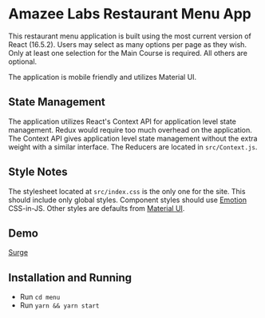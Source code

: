 # Amazee Labs Restaurant Menu App
This restaurant menu application is built using the most current version of React (16.5.2). Users may select as many options per page as they wish. Only at least one selection for the Main Course is required. All others are optional.

The application is mobile friendly and utilizes Material UI.

## State Management
The application utilizes React's Context API for application level state management. Redux would require too much overhead on the application. The Context API gives application level state management without the extra weight with a similar interface. The Reducers are located in `src/Context.js`.

## Style Notes
The stylesheet located at `src/index.css` is the only one for the site. This should include only global styles. Component styles should use [Emotion](https://emotion.sh/) CSS-in-JS. Other styles are defaults from [Material UI](https://material-ui.com/).

## Demo
[Surge](https://brainy-steel.surge.sh/)

## Installation and Running
* Run `cd menu`
* Run `yarn && yarn start`
